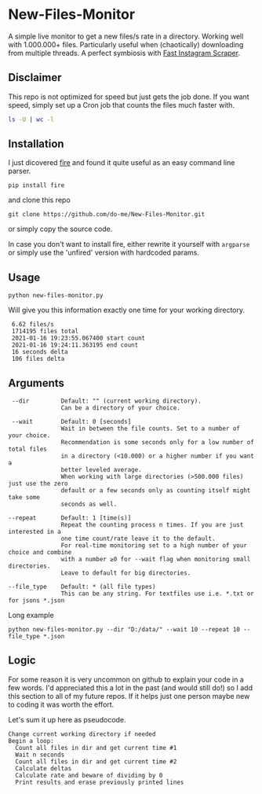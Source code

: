 # New-Files-Monitor
A simple live monitor to get a new files/s rate in a directory. Working well with 1.000.000+ files. Particularly useful when (chaotically) downloading from multiple threads. A perfect symbiosis with [Fast Instagram Scraper](https://github.com/do-me/fast-instagram-scraper).

## Disclaimer
This repo is not optimized for speed but just gets the job done. If you want speed, simply set up a Cron job that counts the files much faster with.
```bash
ls -U | wc -l
```

## Installation 
I just dicovered [fire](https://github.com/google/python-fire) and found it quite useful as an easy command line parser. 

```pip install fire```

and clone this repo 

```git clone https://github.com/do-me/New-Files-Monitor.git```

or simply copy the source code.

In case you don't want to install fire, either rewrite it yourself with `argparse` or simply use the 'unfired' version with hardcoded params. 

## Usage
```
python new-files-monitor.py 
```
Will give you this information exactly one time for your working directory.

```
 6.62 files/s
 1714195 files total
 2021-01-16 19:23:55.067400 start count
 2021-01-16 19:24:11.363195 end count
 16 seconds delta
 106 files delta
```
## Arguments 
```
 --dir         Default: "" (current working directory). 
               Can be a directory of your choice. 
           
 --wait        Default: 0 [seconds]
               Wait in between the file counts. Set to a number of your choice.
               Recommendation is some seconds only for a low number of total files
               in a directory (<10.000) or a higher number if you want a 
               better leveled average. 
               When working with large directories (>500.000 files) just use the zero 
               default or a few seconds only as counting itself might take some 
               seconds as well.
           
--repeat       Default: 1 [time(s)]
               Repeat the counting process n times. If you are just interested in a 
               one time count/rate leave it to the default. 
               For real-time monitoring set to a high number of your choice and combine
               with a number ≥0 for --wait flag when monitoring small directories. 
               Leave to default for big directories.
           
--file_type    Default: * (all file types)
               This can be any string. For textfiles use i.e. *.txt or for jsons *.json
```

Long example

```
python new-files-monitor.py --dir "D:/data/" --wait 10 --repeat 10 --file_type *.json
```

## Logic 
For some reason it is very uncommon on github to explain your code in a few words. I'd appreciated this a lot in the past (and would still do!) so I add this section to all of my future repos. If it helps just one person maybe new to coding it was worth the effort.

Let's sum it up here as pseudocode.

```
Change current working directory if needed
Begin a loop:
  Count all files in dir and get current time #1
  Wait n seconds 
  Count all files in dir and get current time #2
  Calculate deltas
  Calculate rate and beware of dividing by 0 
  Print results and erase previously printed lines
  
```

